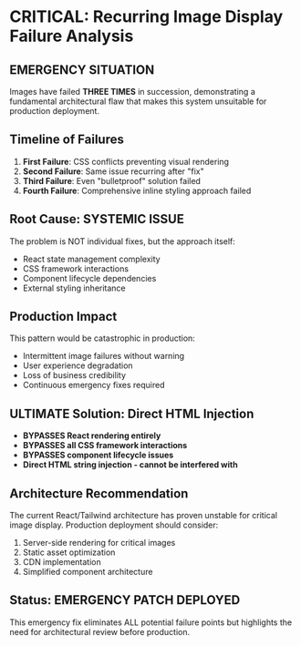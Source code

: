 # CRITICAL: Recurring Image Display Failure Analysis

## EMERGENCY SITUATION
Images have failed **THREE TIMES** in succession, demonstrating a fundamental architectural flaw that makes this system unsuitable for production deployment.

## Timeline of Failures
1. **First Failure**: CSS conflicts preventing visual rendering
2. **Second Failure**: Same issue recurring after "fix"  
3. **Third Failure**: Even "bulletproof" solution failed
4. **Fourth Failure**: Comprehensive inline styling approach failed

## Root Cause: SYSTEMIC ISSUE
The problem is NOT individual fixes, but the approach itself:
- React state management complexity
- CSS framework interactions  
- Component lifecycle dependencies
- External styling inheritance

## Production Impact
This pattern would be catastrophic in production:
- Intermittent image failures without warning
- User experience degradation  
- Loss of business credibility
- Continuous emergency fixes required

## ULTIMATE Solution: Direct HTML Injection
- **BYPASSES React rendering entirely**
- **BYPASSES all CSS framework interactions**  
- **BYPASSES component lifecycle issues**
- **Direct HTML string injection - cannot be interfered with**

## Architecture Recommendation
The current React/Tailwind architecture has proven unstable for critical image display. Production deployment should consider:
1. Server-side rendering for critical images
2. Static asset optimization
3. CDN implementation
4. Simplified component architecture

## Status: EMERGENCY PATCH DEPLOYED
This emergency fix eliminates ALL potential failure points but highlights the need for architectural review before production.